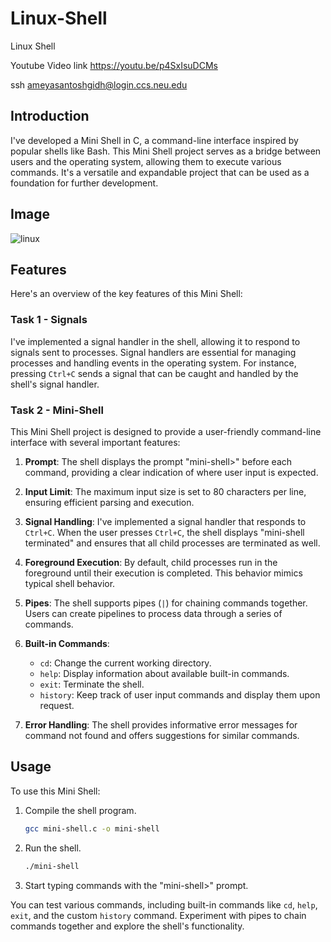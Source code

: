 # Linux-Shell
Linux Shell

Youtube Video link https://youtu.be/p4SxIsuDCMs

ssh ameyasantoshgidh@login.ccs.neu.edu

## Introduction

I've developed a Mini Shell in C, a command-line interface inspired by popular shells like Bash. This Mini Shell project serves as a bridge between users and the operating system, allowing them to execute various commands. It's a versatile and expandable project that can be used as a foundation for further development.

## Image
![linux](https://github.com/ameyagidh/Linux-Shell/assets/65457905/491d61bc-5ffb-4efb-9531-9aa85887f418)


## Features

Here's an overview of the key features of this Mini Shell:

### Task 1 - Signals

I've implemented a signal handler in the shell, allowing it to respond to signals sent to processes. Signal handlers are essential for managing processes and handling events in the operating system. For instance, pressing `Ctrl+C` sends a signal that can be caught and handled by the shell's signal handler.

### Task 2 - Mini-Shell

This Mini Shell project is designed to provide a user-friendly command-line interface with several important features:

1. **Prompt**: The shell displays the prompt "mini-shell>" before each command, providing a clear indication of where user input is expected.

2. **Input Limit**: The maximum input size is set to 80 characters per line, ensuring efficient parsing and execution.

3. **Signal Handling**: I've implemented a signal handler that responds to `Ctrl+C`. When the user presses `Ctrl+C`, the shell displays "mini-shell terminated" and ensures that all child processes are terminated as well.

4. **Foreground Execution**: By default, child processes run in the foreground until their execution is completed. This behavior mimics typical shell behavior.

5. **Pipes**: The shell supports pipes (`|`) for chaining commands together. Users can create pipelines to process data through a series of commands.

6. **Built-in Commands**:
   - `cd`: Change the current working directory.
   - `help`: Display information about available built-in commands.
   - `exit`: Terminate the shell.
   - `history`: Keep track of user input commands and display them upon request.

7. **Error Handling**: The shell provides informative error messages for command not found and offers suggestions for similar commands.

## Usage

To use this Mini Shell:

1. Compile the shell program.
   
   ```bash
   gcc mini-shell.c -o mini-shell
   ```

2. Run the shell.

   ```bash
   ./mini-shell
   ```

3. Start typing commands with the "mini-shell>" prompt.

You can test various commands, including built-in commands like `cd`, `help`, `exit`, and the custom `history` command. Experiment with pipes to chain commands together and explore the shell's functionality.
